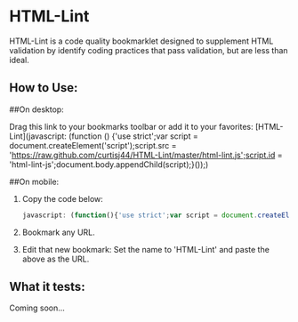 HTML-Lint
=========

HTML-Lint is a code quality bookmarklet designed to supplement HTML validation by identify coding practices that pass validation, but are less than ideal.


How to Use:
-----------

##On desktop:

Drag this link to your bookmarks toolbar or add it to your favorites: [HTML-Lint](javascript: (function () {'use strict';var script = document.createElement('script');script.src = 'https://raw.github.com/curtisj44/HTML-Lint/master/html-lint.js';script.id = 'html-lint-js';document.body.appendChild(script);}());)


##On mobile:

1.	Copy the code below:

	```javascript
	javascript: (function(){'use strict';var script = document.createElement('script');script.src = 'https://raw.github.com/curtisj44/HTML-Lint/master/html-lint.js';script.id = 'html-lint-js';document.body.appendChild(script);}());
	```

2.	Bookmark any URL.

3.	Edit that new bookmark: Set the name to 'HTML-Lint' and paste the above as the URL.


What it tests:
--------------

Coming soon...